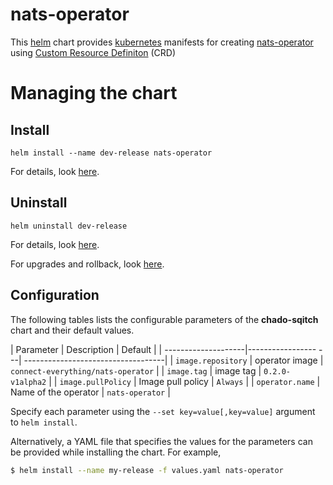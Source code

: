 # nats-operator
This [helm](https://github.com/kubernetes/helm) chart provides
[kubernetes](http://kubernetes.io) manifests for creating
[nats-operator](https://github.com/nats-io/nats-operator/) using [Custom
Resource
Definiton](https://kubernetes.io/docs/concepts/api-extension/custom-resources/#customresourcedefinitions)
(CRD)

# Managing the chart
## Install
```
helm install --name dev-release nats-operator
```
For details, look [here](https://docs.helm.sh/using_helm/#helm-install-installing-a-package).

## Uninstall
```
helm uninstall dev-release
```

For details, look [here](https://docs.helm.sh/using_helm/#uninstall-a-release).

For upgrades and rollback, look [here](https://docs.helm.sh/using_helm/#helm-upgrade-and-helm-rollback-upgrading-a-release-and-recovering-on-failure).

## Configuration

The following tables lists the configurable parameters of the **chado-sqitch** chart and their default values.

| Parameter           | Description           | Default                            |
| --------------------|-----------------   ---| -----------------------------------|
| `image.repository`  | operator image        | `connect-everything/nats-operator` |
| `image.tag`         | image tag             | `0.2.0-v1alpha2`                   |
| `image.pullPolicy`  | Image pull policy     | `Always`                           |
| `operator.name`     | Name of the operator  | `nats-operator`                    |


Specify each parameter using the `--set key=value[,key=value]` argument to `helm install`. 

Alternatively, a YAML file that specifies the values for the parameters can be provided while installing the chart. For example,

```bash
$ helm install --name my-release -f values.yaml nats-operator
```

